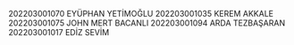 202203001070	EYÜPHAN YETİMOĞLU
202203001035	KEREM AKKALE
202203001075	JOHN MERT BACANLI
202203001094	ARDA TEZBAŞARAN
202203001017	EDİZ SEVİM
